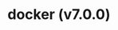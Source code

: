 # docker (v7.0.0)



<!-- Generated by documentation.js. Update this documentation by updating the source code. -->
